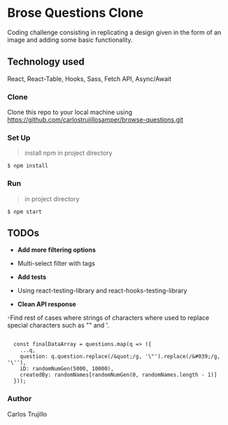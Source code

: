 # Brose Questions Clone

Coding challenge consisting in replicating a design given in the form of an image and adding some basic functionality.

## Technology used 

React, React-Table, Hooks, Sass, Fetch API, Async/Await 

### Clone

Clone this repo to your local machine using https://github.com/carlostrujillosamper/browse-questions.git

### Set Up

>install npm in project directory 

```shell
$ npm install

```

### Run 

>in project directory 

```shell
$ npm start

```

## TODOs

- **Add more filtering options**

- Multi-select filter with tags 

- **Add tests**

- Using react-testing-library and react-hooks-testing-library

- **Clean API response**

-Find rest of cases where strings of characters where used to replace special characters such as "" and '.

```shell

  const finalDataArray = questions.map(q => ({
    ...q,
    question: q.question.replace(/&quot;/g, '\"').replace(/&#039;/g, '\''),
    iD: randomNumGen(5000, 10000),
    createdBy: randomNames[randomNumGen(0, randomNames.length - 1)]
  }));
```

### Author

Carlos Trujillo 











